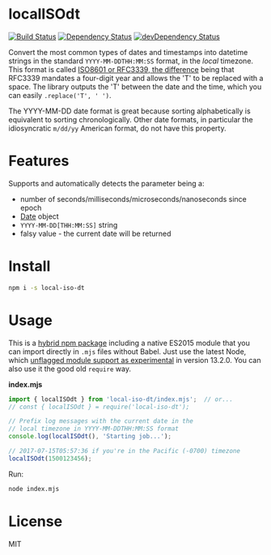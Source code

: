 # localISOdt

[![Build Status](https://travis-ci.org/dandv/local-iso-dt.svg?branch=master)](https://travis-ci.org/dandv/local-iso-dt) [![Dependency Status](https://david-dm.org/dandv/local-iso-dt.svg)](https://david-dm.org/dandv/local-iso-dt) [![devDependency Status](https://david-dm.org/dandv/local-iso-dt/dev-status.svg)](https://david-dm.org/dandv/local-iso-dt#info=devDependencies)

Convert the most common types of dates and timestamps into datetime strings in the standard `YYYY-MM-DDTHH:MM:SS` format, in the *local* timezone. This format is called [ISO8601 or RFC3339, the difference](https://stackoverflow.com/questions/522251/whats-the-difference-between-iso-8601-and-rfc-3339-date-formats/522281#522281) being that RFC3339 mandates a four-digit year and allows the 'T' to be replaced with a space. The library outputs the 'T' between the date and the time, which you can easily `.replace('T', ' ')`.

The YYYY-MM-DD date format is great because sorting alphabetically is equivalent to sorting chronologically. Other date formats, in particular the idiosyncratic `m/dd/yy` American format, do not have this property.

# Features

Supports and automatically detects the parameter being a:

* number of seconds/milliseconds/microseconds/nanoseconds since epoch
* [Date](https://developer.mozilla.org/en-US/docs/Web/JavaScript/Reference/Global_Objects/Date) object
* `YYYY-MM-DD[THH:MM:SS]` string
* falsy value - the current date will be returned

# Install

```sh
npm i -s local-iso-dt
```

# Usage

This is a [hybrid npm package](https://2ality.com/2019/10/hybrid-npm-packages.html) including a native ES2015 module that you can import directly in `.mjs` files without Babel. Just use the latest Node, which [unflagged module support as experimental](https://github.com/nodejs/modules/blob/master/doc/unflagging-announcement.md) in version 13.2.0.
You can also use it the good old `require` way.

**index.mjs**

```js
import { localISOdt } from 'local-iso-dt/index.mjs';  // or...
// const { localISOdt } = require('local-iso-dt');

// Prefix log messages with the current date in the
// local timezone in YYYY-MM-DDTHH:MM:SS format
console.log(localISOdt(), 'Starting job...');

// 2017-07-15T05:57:36 if you're in the Pacific (-0700) timezone
localISOdt(1500123456);
```

Run:

```sh
node index.mjs
```

# License

MIT
